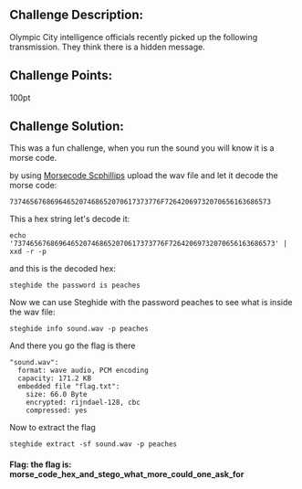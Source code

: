 ## Challenge Description:

Olympic City intelligence officials recently picked up the following transmission. They think there is a hidden message.

## Challenge Points:

100pt

## Challenge Solution:

This was a fun challenge, when you run the sound you will know it is a morse code.

by using [Morsecode Scphillips](https://morsecode.scphillips.com/labs/audio-decoder-adaptive/) upload the wav file and let it decode the morse code:

```
7374656768696465207468652070617373776F72642069732070656163686573
```

This a hex string let's decode it:

```
echo '7374656768696465207468652070617373776F72642069732070656163686573' | xxd -r -p
```

and this is the decoded hex:

```
steghide the password is peaches
```

Now we can use Steghide with the password peaches to see what is inside the wav file:

```
steghide info sound.wav -p peaches
```

And there you go the flag is there

```
"sound.wav":
  format: wave audio, PCM encoding
  capacity: 171.2 KB
  embedded file "flag.txt":
    size: 66.0 Byte
    encrypted: rijndael-128, cbc
    compressed: yes
```

Now to extract the flag 

```
steghide extract -sf sound.wav -p peaches 
```


#### Flag:  the flag is: morse_code_hex_and_stego_what_more_could_one_ask_for
